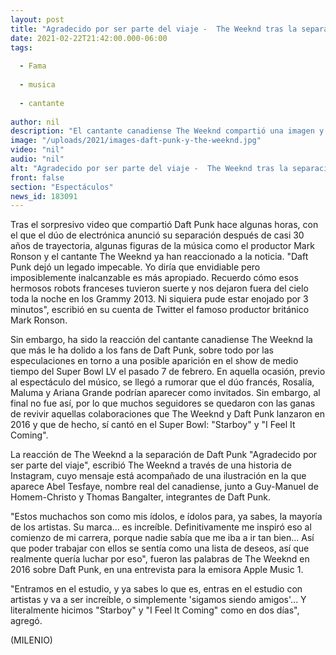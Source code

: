 ```yaml
---
layout: post
title: "Agradecido por ser parte del viaje -  The Weeknd tras la separación de Daft Punk"
date: 2021-02-22T21:42:00.000-06:00
tags:
  
  - Fama
  
  - musica
  
  - cantante
  
author: nil
description: "El cantante canadiense The Weeknd compartió una imagen y un breve mensaje con el reaccionó a la disolución del dúo francés Daft Punk. "
image: "/uploads/2021/images-daft-punk-y-the-weeknd.jpg"
video: "nil"
audio: "nil"
alt: "Agradecido por ser parte del viaje -  The Weeknd tras la separación de Daft Punk"
front: false
section: "Espectáculos"
news_id: 183091
---
```


Tras el sorpresivo video que compartió Daft Punk hace algunas horas, con el que el dúo de electrónica anunció su separación después de casi 30 años de trayectoria, algunas figuras de la música como el productor Mark Ronson y el cantante The Weeknd ya han reaccionado a la noticia. "Daft Punk dejó un legado impecable. Yo diría que envidiable pero imposiblemente inalcanzable es más apropiado. Recuerdo cómo esos hermosos robots franceses tuvieron suerte y nos dejaron fuera del cielo toda la noche en los Grammy 2013. Ni siquiera pude estar enojado por 3 minutos", escribió en su cuenta de Twitter el famoso productor británico Mark Ronson. 

Sin embargo, ha sido la reacción del cantante canadiense The Weeknd la que más le ha dolido a los fans de Daft Punk, sobre todo por las especulaciones en torno a una posible aparición en el show de medio tiempo del Super Bowl LV el pasado 7 de febrero. En aquella ocasión, previo al espectáculo del músico, se llegó a rumorar que el dúo francés, Rosalía, Maluma y Ariana Grande podrían aparecer como invitados. Sin embargo, al final no fue así, por lo que muchos seguidores se quedaron con las ganas de revivir aquellas colaboraciones que The Weeknd y Daft Punk lanzaron en 2016 y que de hecho, sí cantó en el Super Bowl: "Starboy" y "I Feel It Coming".

La reacción de The Weeknd a la separación de Daft Punk "Agradecido por ser parte del viaje", escribió The Weeknd a través de una historia de Instagram, cuyo mensaje está acompañado de una ilustración en la que aparece Abel Tesfaye, nombre real del canadiense, junto a Guy-Manuel de Homem-Christo y Thomas Bangalter, integrantes de Daft Punk. 

"Estos muchachos son como mis ídolos, e ídolos para, ya sabes, la mayoría de los artistas. Su marca... es increíble. Definitivamente me inspiró eso al comienzo de mi carrera, porque nadie sabía que me iba a ir tan bien... Así que poder trabajar con ellos se sentía como una lista de deseos, así que realmente quería luchar por eso", fueron las palabras de The Weeknd en 2016 sobre Daft Punk, en una entrevista para la emisora Apple Music 1. 

"Entramos en el estudio, y ya sabes lo que es, entras en el estudio con artistas y va a ser increíble, o simplemente 'sigamos siendo amigos'... Y literalmente hicimos "Starboy" y "I Feel It Coming" como en dos días", agregó. 

(MILENIO)